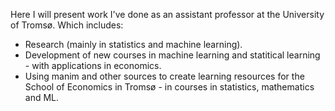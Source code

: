 Here I will present work I've done as an assistant professor at the University of Tromsø. Which includes:

* Research (mainly in statistics and machine learning).
* Development of new courses in machine learning and statitical learning - with applications in economics.
* Using manim and other sources to create learning resources for the School of Economics in Tromsø - in courses in statistics, mathematics and ML.
